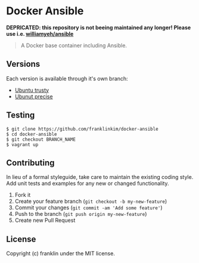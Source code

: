 # Docker Ansible

**DEPRICATED: this repository is not beeing maintained any longer! Please use i.e. [williamyeh/ansible](https://hub.docker.com/r/williamyeh/ansible/)**

> A Docker base container including Ansible.

## Versions

Each version is available through it's own branch:

* [Ubuntu trusty](https://github.com/franklinkim/docker-ansible/tree/ubuntu-trusty)
* [Ubunut precise](https://github.com/franklinkim/docker-ansible/tree/ubuntu-precise)

## Testing

```
$ git clone https://github.com/franklinkim/docker-ansible
$ cd docker-ansible
$ git checkout BRANCH_NAME
$ vagrant up
```

## Contributing
In lieu of a formal styleguide, take care to maintain the existing coding style. Add unit tests and examples for any new or changed functionality.

1. Fork it
2. Create your feature branch (`git checkout -b my-new-feature`)
3. Commit your changes (`git commit -am 'Add some feature'`)
4. Push to the branch (`git push origin my-new-feature`)
5. Create new Pull Request

## License
Copyright (c) franklin under the MIT license.
